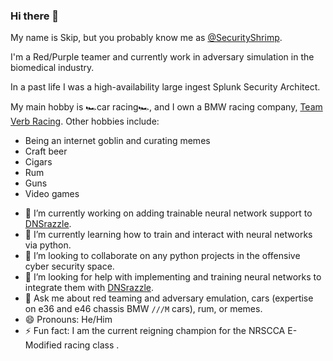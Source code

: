 ### Hi there 👋

<!--
**f8al/f8al** is a ✨ _special_ ✨ repository because its `README.md` (this file) appears on your GitHub profile.

Here are some ideas to get you started:
-->


My name is Skip, but you probably know me as [@SecurityShrimp](https://twitter.com./securityshrimp).

I'm a Red/Purple teamer and currently work in adversary simulation in the biomedical industry.  

In a past life I was a high-availability large ingest Splunk Security Architect.

My main hobby is 🏎car racing🏎, and I own a BMW racing company, [Team Verb Racing](http://teamverbracing.com).
Other hobbies include:
* Being an internet goblin and curating memes
* Craft beer
* Cigars
* Rum
* Guns
* Video games

- 🔭 I’m currently working on adding trainable neural network support to [DNSrazzle](https://github.com/f8al/DNSrazzle).
- 🌱 I’m currently learning how to train and interact with neural networks via python.
- 👯 I’m looking to collaborate on any python projects in the offensive cyber security space.
- 🤔 I’m looking for help with implementing and training neural networks to integrate them with [DNSrazzle](https://github.com/f8al/DNSrazzle).
- 💬 Ask me about red teaming and adversary emulation, cars (expertise on e36 and e46 chassis BMW `///M` cars), rum, or memes.
- 😄 Pronouns: He/Him
- ⚡ Fun fact: I am the current reigning champion for the NRSCCA E-Modified racing class .
